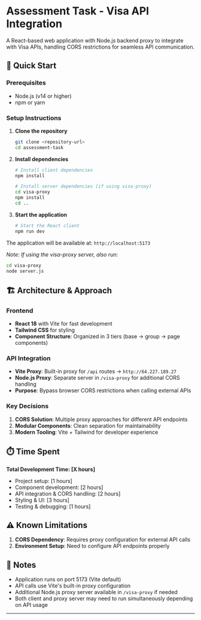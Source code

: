 # Assessment Task - Visa API Integration

A React-based web application with Node.js backend proxy to integrate with Visa APIs, handling CORS restrictions for seamless API communication.

## 🚀 Quick Start

### Prerequisites
- Node.js (v14 or higher)
- npm or yarn

### Setup Instructions

1. **Clone the repository**
   ```bash
   git clone <repository-url>
   cd assessment-task
   ```

2. **Install dependencies**
   ```bash
   # Install client dependencies
   npm install
   
   # Install server dependencies (if using visa-proxy)
   cd visa-proxy
   npm install
   cd ..
   ```

3. **Start the application**
   ```bash
   # Start the React client
   npm run dev
   ```

The application will be available at: `http://localhost:5173`

*Note: If using the visa-proxy server, also run:*
```bash
cd visa-proxy
node server.js
```

## 🏗️ Architecture & Approach

### Frontend
- **React 18** with Vite for fast development
- **Tailwind CSS** for styling
- **Component Structure**: Organized in 3 tiers (base → group → page components)

### API Integration
- **Vite Proxy**: Built-in proxy for `/api` routes → `http://64.227.189.27`
- **Node.js Proxy**: Separate server in `/visa-proxy` for additional CORS handling
- **Purpose**: Bypass browser CORS restrictions when calling external APIs

### Key Decisions
1. **CORS Solution**: Multiple proxy approaches for different API endpoints
2. **Modular Components**: Clean separation for maintainability
3. **Modern Tooling**: Vite + Tailwind for developer experience

## ⏱️ Time Spent

**Total Development Time: [X hours]**

- Project setup: [1 hours]
- Component development: [2 hours]
- API integration & CORS handling: [2 hours]
- Styling & UI: [3 hours]
- Testing & debugging: [1 hours]

## ⚠️ Known Limitations

1. **CORS Dependency**: Requires proxy configuration for external API calls
2. **Environment Setup**: Need to configure API endpoints properly

## 📝 Notes

- Application runs on port 5173 (Vite default)
- API calls use Vite's built-in proxy configuration
- Additional Node.js proxy server available in `/visa-proxy` if needed
- Both client and proxy server may need to run simultaneously depending on API usage

---